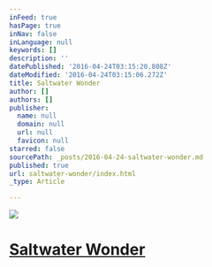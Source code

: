 ```yaml
---
inFeed: true
hasPage: true
inNav: false
inLanguage: null
keywords: []
description: ''
datePublished: '2016-04-24T03:15:20.808Z'
dateModified: '2016-04-24T03:15:06.272Z'
title: Saltwater Wonder
author: []
authors: []
publisher:
  name: null
  domain: null
  url: null
  favicon: null
starred: false
sourcePath: _posts/2016-04-24-saltwater-wonder.md
published: true
url: saltwater-wonder/index.html
_type: Article

---
```

![](https://the-grid-user-content.s3-us-west-2.amazonaws.com/cf3e88c5-300f-4743-9b8f-fb46de396170.jpg)

# [Saltwater Wonder][0]

[0]: https://aquariamasters.gotpose.com/web/catalog/16923